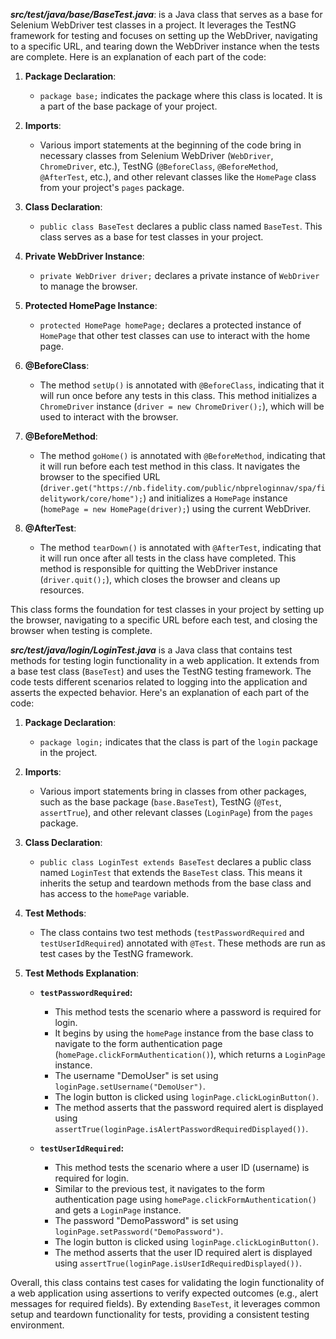  ***src/test/java/base/BaseTest.java***:  is a  Java class that serves as a base for Selenium WebDriver test classes in a project. It leverages the TestNG framework for testing and focuses on setting up the WebDriver, navigating to a specific URL, and tearing down the WebDriver instance when the tests are complete. Here is an explanation of each part of the code:

1. **Package Declaration**:
    - `package base;` indicates the package where this class is located. It is a part of the base package of your project.

2. **Imports**:
    - Various import statements at the beginning of the code bring in necessary classes from Selenium WebDriver (`WebDriver`, `ChromeDriver`, etc.), TestNG (`@BeforeClass`, `@BeforeMethod`, `@AfterTest`, etc.), and other relevant classes like the `HomePage` class from your project's `pages` package.

3. **Class Declaration**:
    - `public class BaseTest` declares a public class named `BaseTest`. This class serves as a base for test classes in your project.

4. **Private WebDriver Instance**:
    - `private WebDriver driver;` declares a private instance of `WebDriver` to manage the browser.

5. **Protected HomePage Instance**:
    - `protected HomePage homePage;` declares a protected instance of `HomePage` that other test classes can use to interact with the home page.

6. **@BeforeClass**:
    - The method `setUp()` is annotated with `@BeforeClass`, indicating that it will run once before any tests in this class. This method initializes a `ChromeDriver` instance (`driver = new ChromeDriver();`), which will be used to interact with the browser.

7. **@BeforeMethod**:
    - The method `goHome()` is annotated with `@BeforeMethod`, indicating that it will run before each test method in this class. It navigates the browser to the specified URL (`driver.get("https://nb.fidelity.com/public/nbpreloginnav/spa/fidelitywork/core/home");`) and initializes a `HomePage` instance (`homePage = new HomePage(driver);`) using the current WebDriver.

8. **@AfterTest**:
    - The method `tearDown()` is annotated with `@AfterTest`, indicating that it will run once after all tests in the class have completed. This method is responsible for quitting the WebDriver instance (`driver.quit();`), which closes the browser and cleans up resources.

This class forms the foundation for test classes in your project by setting up the browser, navigating to a specific URL before each test, and closing the browser when testing is complete.

***src/test/java/login/LoginTest.java*** is a Java class that contains test methods for testing login functionality in a web application. It extends from a base test class (`BaseTest`) and uses the TestNG testing framework. The code tests different scenarios related to logging into the application and asserts the expected behavior. Here's an explanation of each part of the code:

1. **Package Declaration**:
    - `package login;` indicates that the class is part of the `login` package in the project.

2. **Imports**:
    - Various import statements bring in classes from other packages, such as the base package (`base.BaseTest`), TestNG (`@Test`, `assertTrue`), and other relevant classes (`LoginPage`) from the `pages` package.

3. **Class Declaration**:
    - `public class LoginTest extends BaseTest` declares a public class named `LoginTest` that extends the `BaseTest` class. This means it inherits the setup and teardown methods from the base class and has access to the `homePage` variable.

4. **Test Methods**:
    - The class contains two test methods (`testPasswordRequired` and `testUserIdRequired`) annotated with `@Test`. These methods are run as test cases by the TestNG framework.

5. **Test Methods Explanation**:
    - **`testPasswordRequired`:**
        - This method tests the scenario where a password is required for login.
        - It begins by using the `homePage` instance from the base class to navigate to the form authentication page (`homePage.clickFormAuthentication()`), which returns a `LoginPage` instance.
        - The username "DemoUser" is set using `loginPage.setUsername("DemoUser")`.
        - The login button is clicked using `loginPage.clickLoginButton()`.
        - The method asserts that the password required alert is displayed using `assertTrue(loginPage.isAlertPasswordRequiredDisplayed())`.

    - **`testUserIdRequired`:**
        - This method tests the scenario where a user ID (username) is required for login.
        - Similar to the previous test, it navigates to the form authentication page using `homePage.clickFormAuthentication()` and gets a `LoginPage` instance.
        - The password "DemoPassword" is set using `loginPage.setPassword("DemoPassword")`.
        - The login button is clicked using `loginPage.clickLoginButton()`.
        - The method asserts that the user ID required alert is displayed using `assertTrue(loginPage.isUserIdRequiredDisplayed())`.

Overall, this class contains test cases for validating the login functionality of a web application using assertions to verify expected outcomes (e.g., alert messages for required fields). By extending `BaseTest`, it leverages common setup and teardown functionality for tests, providing a consistent testing environment.
